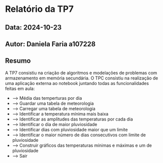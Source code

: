 # Relatório da TP7
## Data: 2024-10-23
## Autor: Daniela Faria a107228
## Resumo
A TP7 consistiu na criação de algoritmos e modelações de problemas com armazenamento em memória secundária.
O TPC consistiu na realização de uma aplicação externa ao notebook juntando todas as funcionalidades feitas em aula:

* --> Média das temperturas por dia
* --> Guardar uma tabela de meteorologia
* --> Carregar uma tabela de meteorologia
* --> Identificar a temperatura mínima mais baixa
* --> Identificar as amplitudes das temperaturas por cada dia
* --> Identificar o dia de maior pluviosidade
* --> Identificar dias com pluviosidade maior que um limite
* --> Identificar o maior número de dias consecutivos com limite de pluviosidade
* --> Construir gráficos das temperaturas mínimas e máximas e um de pluviosidade
* --> Sair

